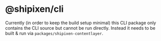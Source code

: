 # @shipixen/cli

Currently (in order to keep the build setup minimal) this CLI package only contains the CLI source but cannot be run directly. Instead it needs to be built & run via `packages/shipixen-contentlayer`.
